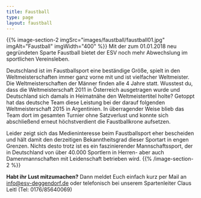 ```yaml
---
title: Faustball
type: page
layout: faustball
---
```


{{% image-section-2 imgSrc="images/faustball/faustball01.jpg" imgAlt="Faustball" imgWidth="400" %}}
Mit der zum 01.01.2018 neu gegründeten Sparte Faustball bietet der ESV noch mehr Abwechslung im sportlichen Vereinsleben.

Deutschland ist im Faustballsport eine beständige Größe, spielt in den Weltmeisterschaften immer ganz vorne mit und ist vielfacher Weltmeister. Die Weltmeisterschaften der Männer finden alle 4 Jahre statt. Wusstest du, dass die Weltmeisterschaft 2011 in Österreich ausgetragen wurde und Deutschland sich damals in Heimatnähe den Weltmeistertitel holte? Getoppt hat das deutsche Team diese Leistung bei der darauf folgenden Weltmeisterschaft 2015 in Argentinien. In überragender Weise blieb das Team dort im gesamten Turnier ohne Satzverlust und konnte sich abschließend erneut höchstverdient die Faustballkrone aufsetzen.

Leider zeigt sich das Medieninteresse beim Faustballsport eher bescheiden und hält damit den derzeitigen Bekanntheitsgrad dieser Sportart in engen Grenzen. Nichts desto trotz ist es ein faszinierender Mannschaftssport, der in Deutschland von über 40.000 Sportlern in Herren- aber auch Damenmannschaften mit Leidenschaft betrieben wird.
{{% /image-section-2 %}}

**Habt ihr Lust mitzumachen?**
Dann meldet Euch einfach kurz per Mail an info@esv-deggendorf.de oder telefonisch bei unserem Spartenleiter Claus Leitl (Tel: 0176/85640069)

